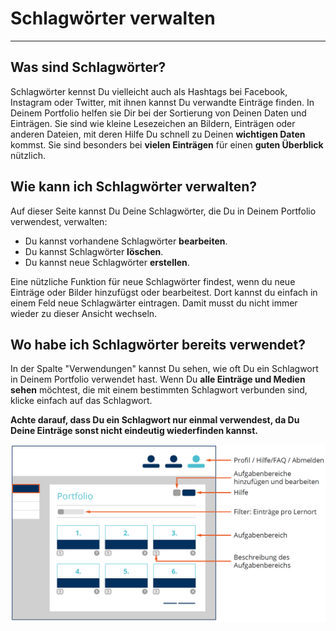 # Schlagwörter verwalten

- - - 

## Was sind Schlagwörter?
Schlagwörter kennst Du vielleicht auch als Hashtags bei Facebook, Instagram oder Twitter, mit ihnen kannst Du verwandte Einträge finden. In Deinem Portfolio helfen sie Dir bei der Sortierung von Deinen Daten und Einträgen. Sie sind wie kleine Lesezeichen an Bildern, Einträgen oder anderen Dateien, mit deren Hilfe Du schnell zu Deinen **wichtigen Daten** kommst. Sie sind besonders bei **vielen Einträgen** für einen **guten Überblick** nützlich.

## Wie kann ich Schlagwörter verwalten?
Auf dieser Seite kannst Du Deine Schlagwörter, die Du in Deinem Portfolio verwendest, verwalten:

* Du kannst vorhandene Schlagwörter **bearbeiten**.
* Du kannst Schlagwörter **löschen**.
* Du kannst neue Schlagwörter **erstellen**.

Eine nützliche Funktion für neue Schlagwörter findest, wenn du neue Einträge oder Bilder hinzufügst oder bearbeitest. Dort kannst du einfach in einem Feld neue Schlagwärter eintragen. Damit musst du nicht immer wieder zu dieser Ansicht wechseln.

## Wo habe ich Schlagwörter bereits verwendet?

In der Spalte "Verwendungen" kannst Du sehen, wie oft Du ein Schlagwort in Deinem Portfolio verwendet hast.
Wenn Du **alle Einträge und Medien sehen** möchtest, die mit einem bestimmten Schlagwort verbunden sind, klicke einfach auf das Schlagwort.

**Achte darauf, dass Du ein Schlagwort nur einmal verwendest, da Du Deine Einträge sonst nicht eindeutig wiederfinden kannst.**

![Darstellung der Struktur und der Funktionen der Schlagwortverwaltung](media/dashboard.png)
